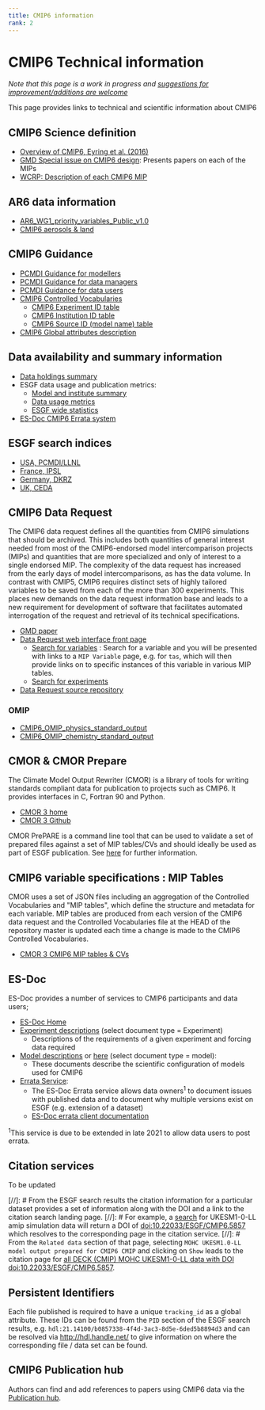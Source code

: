 ```yaml
---
title: CMIP6 information 
rank: 2
---
```

# CMIP6 Technical information

*Note that this page is a work in progress and [suggestions for improvement/additions are welcome](https://github.com/WCRP-CMIP/WGCM_Infrastructure_Panel/issues)*

This page provides links to technical and scientific information about CMIP6

## CMIP6 Science definition

* [Overview of CMIP6, Eyring et al. (2016)](https://gmd.copernicus.org/articles/9/1937/2016/)
* [GMD Special issue on CMIP6 design](https://gmd.copernicus.org/articles/special_issue590.html): Presents papers on each of the MIPs
* [WCRP: Description of each CMIP6 MIP](https://www.wcrp-climate.org/modelling-wgcm-mip-catalogue/modelling-wgcm-cmip6-endorsed-mips)


## AR6 data information

* [AR6_WG1_priority_variables_Public_v1.0](https://docs.google.com/spreadsheets/d/1H2qXofwjOpCospDcj9LRokpz0HGysRcDK2HmNSJoqyk)
* [CMIP6 aerosols & land](https://docs.google.com/spreadsheets/d/1y91pk_18aFcKVt5kFelNZHHupCaeyJFh3r5QKWL8EPI)

## CMIP6 Guidance

* [PCMDI Guidance for modellers](https://pcmdi.llnl.gov/CMIP6/Guide/modelers.html)
* [PCMDI Guidance for data managers](https://pcmdi.llnl.gov/CMIP6/Guide/dataManagers.html)
* [PCMDI Guidance for data users](https://pcmdi.llnl.gov/CMIP6/Guide/dataUsers.html)
* [CMIP6 Controlled Vocabularies](https://github.com/WCRP-CMIP/CMIP6_CVs)
   * [CMIP6 Experiment ID table](https://wcrp-cmip.github.io/CMIP6_CVs/docs/CMIP6_experiment_id.html)
   * [CMIP6 Institution ID table](https://wcrp-cmip.github.io/CMIP6_CVs/docs/CMIP6_institution_id.html)
   * [CMIP6 Source ID (model name) table](https://wcrp-cmip.github.io/CMIP6_CVs/docs/CMIP6_source_id.html)
* [CMIP6 Global attributes description](http://goo.gl/v1drZl)

## Data availability and summary information

* [Data holdings summary](https://pcmdi.llnl.gov/CMIP6/ArchiveStatistics/esgf_data_holdings/)
* ESGF data usage and publication metrics:
  * [Model and institute summary](http://esgf-ui.cmcc.it/esgf-dashboard-ui/data-archiveCMIP6.html)
  * [Data usage metrics](http://esgf-ui.cmcc.it/esgf-dashboard-ui/cmip6.html)
  * [ESGF wide statistics](http://esgf-ui.cmcc.it/esgf-dashboard-ui/federated-view.html)
* [ES-Doc CMIP6 Errata system](https://errata.es-doc.org)

## ESGF search indices

* [USA, PCMDI/LLNL](https://esgf-node.llnl.gov/projects/cmip6/)
* [France, IPSL](https://esgf-node.ipsl.upmc.fr/projects/cmip6-ipsl/)
* [Germany, DKRZ](https://esgf-data.dkrz.de/projects/cmip6-dkrz/)
* [UK, CEDA](https://esgf-index1.ceda.ac.uk/projects/cmip6-ceda/)

## CMIP6 Data Request

The CMIP6 data request defines all the quantities from CMIP6 simulations that should be archived. 
This includes both quantities of general interest needed from most of the CMIP6-endorsed model intercomparison projects (MIPs) and quantities that are more specialized and only of interest to a single endorsed MIP. 
The complexity of the data request has increased from the early days of model intercomparisons, as has the data volume. 
In contrast with CMIP5, CMIP6 requires distinct sets of highly tailored variables to be saved from each of the more than 300 experiments. 
This places new demands on the data request information base and leads to a new requirement for development of software that facilitates automated interrogation of the request and retrieval of its technical specifications. 

* [GMD paper](https://gmd.copernicus.org/articles/13/201/2020/)
* [Data Request web interface front page](http://clipc-services.ceda.ac.uk/dreq/index.html)
  * [Search for variables](http://clipc-services.ceda.ac.uk/dreq/mipVars.html) : Search for a variable and you will be presented with links to a `MIP Variable` page, e.g. for `tas`, which will then provide links on to specific instances of this variable in various MIP tables.
  * [Search for experiments](http://clipc-services.ceda.ac.uk/dreq/experiments.html)
* [Data Request source repository](http://proj.badc.rl.ac.uk/exarch/browser/CMIP6dreq)

### OMIP

* [CMIP6_OMIP_physics_standard_output](https://docs.google.com/spreadsheets/d/1M7KeHm1ZaSKClgf5O0L1-LZgWJJqaVlVTQ44jnZiT4A)
* [CMIP6_OMIP_chemistry_standard_output](https://docs.google.com/spreadsheets/d/1SfxHKASSwLbPM6xBDjZ6Y8oIxx9APLOlCG9G0lzIu7o)

## CMOR & CMOR Prepare

The Climate Model Output Rewriter (CMOR) is a library of tools for writing standards compliant data for publication to projects such as CMIP6. It provides interfaces in C, Fortran 90 and Python.

 * [CMOR 3 home](https://cmor.llnl.gov/)
 * [CMOR 3 Github](https://github.com/PCMDI/CMOR)

CMOR PrePARE is a command line tool that can be used to validate a set of prepared files against a set of MIP tables/CVs and should ideally be used as part of ESGF publication. See [here](https://cmor.llnl.gov/mydoc_cmip6_validator/) for further information.

## CMIP6 variable specifications : MIP Tables

CMOR uses a set of JSON files including an aggregation of the Controlled Vocabularies and "MIP tables", which define the structure and metadata for each variable. 
MIP tables are produced from each version of the CMIP6 data request and the Controlled Vocabularies file at the HEAD of the repository master is updated each time a change is made to the CMIP6 Controlled Vocabularies.

 * [CMOR 3 CMIP6 MIP tables & CVs](https://github.com/PCMDI/cmip6-cmor-tables)

## ES-Doc

ES-Doc provides a number of services to CMIP6 participants and data users;

 * [ES-Doc Home](https://es-doc.org)
 * [Experiment descriptions](https://search.es-doc.org/) (select document type = Experiment)
    * Descriptions of the requirements of a given experiment and forcing data required
 * [Model descriptions](https://explore.es-doc.org/) or [here](https://search.es-doc.org/) (select document type = model):
    * These documents describe the scientific configuration of models used for CMIP6
 * [Errata Service](https://errata.es-doc.org): 
    * The ES-Doc Errata service allows data owners<sup>1</sup> to document issues with published data and to document why multiple versions exist on ESGF (e.g. extension of a dataset)
    * [ES-Doc errata client documentation](https://es-doc.github.io/esdoc-errata-client/)


<sup>1</sup>This service is due to be extended in late 2021 to allow data users to post errata.

## Citation services

To be updated

[//]: # From the ESGF search results the citation information for a particular dataset provides a set of information along with the DOI and a link to the citation search landing page. 
[//]: # For example, a [search](http://esgf-node.llnl.gov/search/cmip6/?mip_era=CMIP6&activity_id=CMIP&institution_id=MOHC&source_id=UKESM1-0-LL&experiment_id=amip) for UKESM1-0-LL amip simulation data will return a DOI of [doi:10.22033/ESGF/CMIP6.5857](https://doi.org/10.22033/ESGF/CMIP6.5857) which resolves to the corresponding page in the citation service. 
[//]: # From the `Related data` section of that page, selecting `MOHC UKESM1.0-LL model output prepared for CMIP6 CMIP` and clicking on `Show` leads to the citation page for [all DECK (CMIP) MOHC UKESM1-0-LL data with DOI doi:10.22033/ESGF/CMIP6.5857](https://doi.org/10.22033/ESGF/CMIP6.5857).

## Persistent Identifiers

Each file published is required to have a unique ``tracking_id`` as a global attribute. 
These IDs can be found from the `PID` section of the ESGF search results, e.g. `hdl:21.14100/b0857338-4f4d-3ac3-8d5e-6ded5b8894d3` and can be resolved via <http://hdl.handle.net/> to give information on where the corresponding file / data set can be found.

## CMIP6 Publication hub

Authors can find and add references to papers using CMIP6 data via the [Publication hub](https://cmip-publications.llnl.gov/view/CMIP6/).


